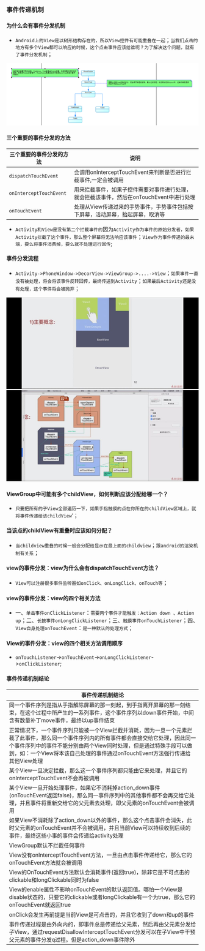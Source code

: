 ### 事件传递机制
#### 为什么会有事件分发机制
+ `Android上的View是以树形结构存在的，所以View控件有可能重叠在一起`；`当我们点击的地方有多个View都可以响应的时候，这个点击事件应该给谁呢？为了解决这个问题，就有了事件分发机制`；

![image](https://github.com/ningbaoqi/View/blob/master/gif/pic-10.jpg)

#### 三个重要的事件分发的方法

|三个重要的事件分发的方法|说明|
|------|------|
|`dispatchTouchEvent`|会调用onInterceptTouchEvent来判断是否进行拦截事件,一定会被调用|
|`onInterceptTouchEvent`|用来拦截事件，如果子控件需要对事件进行处理，就会拦截该事件，然后在onTouchEvent中进行处理|
|`onTouchEvent`|处理从View传递过来的手势事件，手势事件包括按下屏幕，活动屏幕，抬起屏幕，取消等|

+ `Activity和View是没有第二个拦截事件的`因为`Activity作为事件的原始分发者，如果Activity拦截了这个事件，那么整个屏幕将无法响应该事件`；`View作为事件传递的最末端，要么将事件消费掉，要么就不处理进行回传`;

#### 事件分发流程
+ `Activity->PhoneWindow->DecorView->ViewGroup->....->View`；`如果事件一直没有被处理，将会将该事件反转回传，最终传送到Activity`；`如果最后Activity还是没有处理，这个事件将会被抛弃`；

![image](https://github.com/ningbaoqi/View/blob/master/gif/pic-11.jpg)
![image](https://github.com/ningbaoqi/View/blob/master/gif/pic-12.jpg)

#### ViewGroup中可能有多个childView，如何判断应该分配给哪一个？
+ `只要把所有的子View全部遍历一下，如果手指触摸的点在你所在的childView区域上，就将事件传递给该childView`‘；
#### 当该点的childView有重叠时应该如何分配？
+ `当childview重叠的时候一般会分配给显示在最上面的childview`；`跟android的渲染机制有关系`；
#### view的事件分发：view为什么会有dispatchTouchEvent方法？
+ `View可以注册很多事件监听器如onClick、onLongClick、onTouch等`；
#### view的事件分发：view的四个相关方法
+ 一、`单击事件onClickListener`：`需要两个事件才能触发：Action down 、Action up`；二、`长按事件onLongClickListener`；三、`触摸事件onTouchListener`；四、`View自身处理onTouchEvent`：`是一种默认的处理方式`；
#### View的事件分发：view的四个相关方法调用顺序
+ `onTouchListener`->`onTouchEvent`->`onLongClickListener`->`onClickListener`;

#### 事件传递机制结论

|事件传递机制结论|
|------|
|同一个事件序列是指从手指解除屏幕的那一刻起，到手指离开屏幕的那一刻结束，在这个过程中所产生的一系列事件，这个事件序列以down事件开始，中间含有数量补丁move事件，最终以up事件结束|
|正常情况下，一个事件序列只能被一个View拦截并消耗，因为一旦一个元素拦截了此事件，那么同一个事件序列内的所有事件都会直接交给它处理，因此同一个事件序列中的事件不能分别由两个View同时处理，但是通过特殊手段可以做到，如：一个View将本该自己处理的事件通过onTouchEvent方法强行传递给其他View处理|
|某个View一旦决定拦截，那么这一个事件序列都只能由它来处理，并且它的onInterceptTouchEvent不会再被调用|
|某个View一旦开始处理事件，如果它不消耗掉action_down事件(onTouchEvent返回false)，那么同一事件序列中的其他事件都不会再交给它处理，并且事件将重新交给它的父元素去处理，即父元素的onTouchEvent会被调用|
|如果View不消耗除了action_down以外的事件，那么这个点击事件会消失，此时父元素的onTouchEvent并不会被调用，并且当前View可以持续收到后续的事件，最终这些小事的事件会传递给activity处理|
|ViewGroup默认不拦截任何事件|
|View没有onInterceptTouchEvent方法，一旦由点击事件传递给它，那么它的onTouchEvent方法就会被调用|
|View的OnTouchEvent方法默认会消耗事件(返回true)，除非它是不可点击的clickable和longClickable同时为false|
|View的enable属性不影响onTouchEvent的默认返回值。哪怕一个View是disable状态的，只要它的clickable或者longClickable有一个为true，那么它的onTouchEvent就返回true|
|onClick会发生再前提是当前View是可点击的，并且它收到了down和up的事件|
|事件传递过程是由外向内的，即事件总是传递给父元素，然后再由父元素分发给子View，通过requestDisallowInterceptTouchEvent分发可以在子View中干预父元素的事件分发q过程。但是action_down事件除外|
